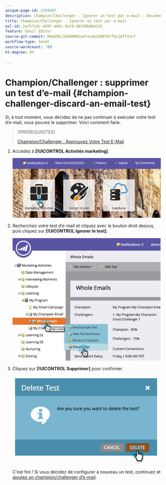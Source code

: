 ```yaml
---
unique-page-id: 2359587
description: Champion/Challenger - Ignorer un test par e-mail - Documents Marketo - Documentation du produit
title: Champion/Challenger - Ignorer un test par e-mail
exl-id: 2a7571dc-4d97-4b6c-92c9-d4fd0b8b4153
feature: Email Editor
source-git-commit: 09a656c3a0d0002edfa1a61b987bff4c1dff33cf
workflow-type: tm+mt
source-wordcount: '89'
ht-degree: 8%

---
```


# Champion/Challenger : supprimer un test d’e-mail {#champion-challenger-discard-an-email-test}

Si, à tout moment, vous décidez de ne pas continuer à exécuter votre test d’e-mail, vous pouvez le supprimer. Voici comment faire.

>[!PREREQUISITES]
>
>[Champion/Challenger : Approuvez Votre Test E-Mail](/help/marketo/product-docs/email-marketing/general/functions-in-the-editor/email-tests-champion-challenger/champion-challenger-approve-your-email-test.md)

1. Accédez à **[!UICONTROL Activités marketing]**.

   ![](assets/login-marketing-activities-3.png)

1. Recherchez votre test d’e-mail et cliquez avec le bouton droit dessus, puis cliquez sur **[!UICONTROL Ignorer le test]**.

   ![](assets/champion5.jpg)

1. Cliquez sur **[!UICONTROL Supprimer]** pour confirmer.

   ![](assets/image2014-9-15-14-3a17-3a11.png)

   C&#39;est fini ! Si vous décidez de configurer à nouveau un test, continuez et [ajoutez un champion/challenger d’e-mail](/help/marketo/product-docs/email-marketing/general/functions-in-the-editor/email-tests-champion-challenger/add-an-email-champion-challenger.md).

